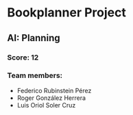 # Bookplanner Project
## AI: Planning
### Score: 12
### Team members:
- Federico Rubinstein Pérez
- Roger González Herrera
- Luis Oriol Soler Cruz
